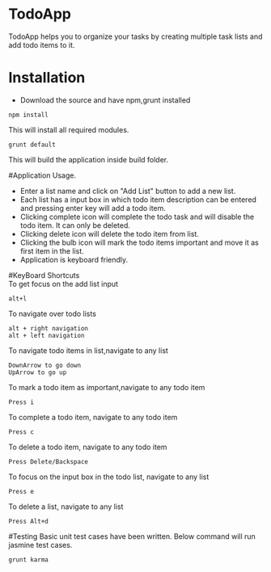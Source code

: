 # TodoApp
TodoApp  helps you to organize your tasks by creating multiple task lists and add todo items to it.
# Installation
- Download the source and have npm,grunt installed

```
npm install
```
This will install all required modules.
```
grunt default
```
This will build the application inside build folder.

#Application Usage.
- Enter a list name and click on "Add List" button to add a new list.
- Each list has a input box in which todo item description can be entered and pressing enter key will add a todo item.
- Clicking complete icon will complete the todo task and will disable the todo item. It can only be deleted.
- Clicking delete icon will delete the todo item from list.
- Clicking the bulb icon will mark the todo items important and move it as first item in the list.
- Application is keyboard friendly.

#KeyBoard Shortcuts     
To get focus on the add list input
```
alt+l
```
To navigate over todo lists
```
alt + right navigation
alt + left navigation
```
To navigate todo items in list,navigate to any list

```
DownArrow to go down
UpArrow to go up
```
To mark a todo item as important,navigate to any todo item
```
Press i
```
To complete a todo item, navigate to any todo item
```
Press c
```
To delete a todo item, navigate to any todo item
```
Press Delete/Backspace
```
To focus on the input box in the todo list, navigate to any list
```
Press e
```
To delete a list, navigate to any list
```
Press Alt+d
```
#Testing
Basic unit test cases have been written.
Below command will run jasmine test cases.
```
grunt karma
```
